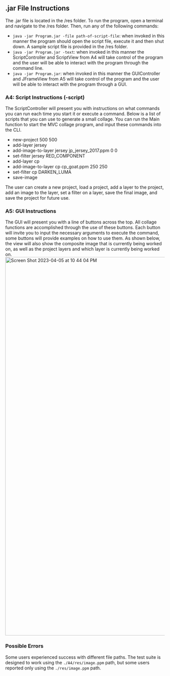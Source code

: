 ## .jar File Instructions
The .jar file is located in the /res folder. To run the program, open a terminal and navigate to the /res folder. Then, run any of the following commands:
- `java -jar Program.jar -file path-of-script-file`: when invoked in this manner the program should open the script file, execute it and then shut down. A sample script file is provided in the /res folder.
- `java -jar Program.jar -text`: when invoked in this manner the ScriptController and ScriptView from A4 will take control of the program and the user will be able to interact with the program through the command line.
- `java -jar Program.jar`: when invoked in this manner the GUIController and JFrameView from A5 will take control of the program and the user will be able to interact with the program through a GUI.

### A4: Script Instructions (-script)
The ScriptController will present you with instructions on what commands you can run each time you start it or execute a command. Below is a list of scripts that you can use to generate a small collage. You can run the Main function to start the MVC collage program, and input these commands into the CLI.

- new-project 500 500
- add-layer jersey
- add-image-to-layer jersey jp_jersey_2017.ppm 0 0
- set-filter jersey RED_COMPONENT
- add-layer cp
- add-image-to-layer cp cp_goat.ppm 250 250
- set-filter cp DARKEN_LUMA
- save-image <your file path>

The user can create a new project, load a project, add a layer to the project, add an image to the layer, set a filter on a layer, save the final image, and save the project for future use.

### A5: GUI Instructions
The GUI will present you with a line of buttons across the top. All collage functions are accomplished through the use of these buttons. Each button will invite you to input the necessary arguments to execute the command, some buttons will provide examples on how to use them. As shown below, the view will also show the composite image that is currently being worked on, as well as the project layers and which layer is currently being worked on.
<img width="1195" alt="Screen Shot 2023-04-05 at 10 44 04 PM" src="https://user-images.githubusercontent.com/29807461/230259403-46a20792-9cde-4495-be38-695f70e6f830.png">

### Possible Errors
Some users experienced success with different file paths. The test suite is designed to work using the `./A4/res/image.ppm` path, but some users reported only using the `./res/image.ppm` path.
